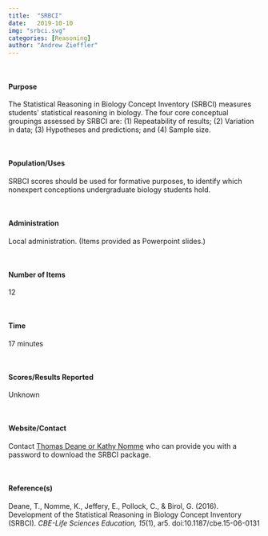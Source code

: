 ```yaml
---
title:  "SRBCI"
date:   2019-10-10
img: "srbci.svg"
categories: [Reasoning]
author: "Andrew Zieffler"
---
```



<br />

#### Purpose

The Statistical Reasoning in Biology Concept Inventory (SRBCI) measures students' statistical reasoning in biology. The four core conceptual groupings assessed by SRBCI are: (1) Repeatability of results; (2) Variation in data; (3) Hypotheses and predictions; and (4) Sample size.

<p style="margin-bottom:50px;"> </p>

#### Population/Uses

SRBCI scores should be used for formative purposes, to identify which nonexpert conceptions undergraduate biology students hold.

<p style="margin-bottom:50px;"> </p>

#### Administration

Local administration. (Items provided as Powerpoint slides.)

<p style="margin-bottom:50px;"> </p>

#### Number of Items

12

<p style="margin-bottom:50px;"> </p>

#### Time

17 minutes 

<p style="margin-bottom:50px;"> </p>

#### Scores/Results Reported

Unknown

<p style="margin-bottom:50px;"> </p>

#### Website/Contact

Contact [Thomas Deane or Kathy Nomme](http://q4b.biology.ubc.ca/concept-inventories/statistical-reasoning-in-biology/) who can provide you with a password to download the SRBCI package.

<p style="margin-bottom:50px;"> </p>

#### Reference(s)

Deane, T., Nomme, K., Jeffery, E., Pollock, C., &amp; Birol, G. (2016). Development of the Statistical Reasoning in Biology Concept Inventory (SRBCI). *CBE-Life Sciences Education, 15*(1), ar5. doi:10.1187/cbe.15-06-0131








